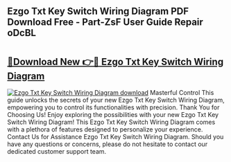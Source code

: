 ## Ezgo Txt Key Switch Wiring Diagram PDF Download Free - Part-ZsF User Guide Repair oDcBL

# <h2><a href="http://dfrtw74.blite.top/?on=Ezgo+Txt+Key+Switch+Wiring+Diagram">🔗Download New 👉🔴 Ezgo Txt Key Switch Wiring Diagram</a></h2>

[![Ezgo Txt Key Switch Wiring Diagram download](https://i.imgur.com/lujVjoI.png)](http://dfrtw74.blite.top/?on=Ezgo+Txt+Key+Switch+Wiring+Diagram)
Masterful Control This guide unlocks the secrets of your new Ezgo Txt Key Switch Wiring Diagram, empowering you to control its functionalities with precision. Thank You for Choosing Us! Enjoy exploring the possibilities with your new Ezgo Txt Key Switch Wiring Diagram! This Ezgo Txt Key Switch Wiring Diagram comes with a plethora of features designed to personalize your experience. Contact Us for Assistance Ezgo Txt Key Switch Wiring Diagram. Should you have any questions or concerns, please do not hesitate to contact our dedicated customer support team.
